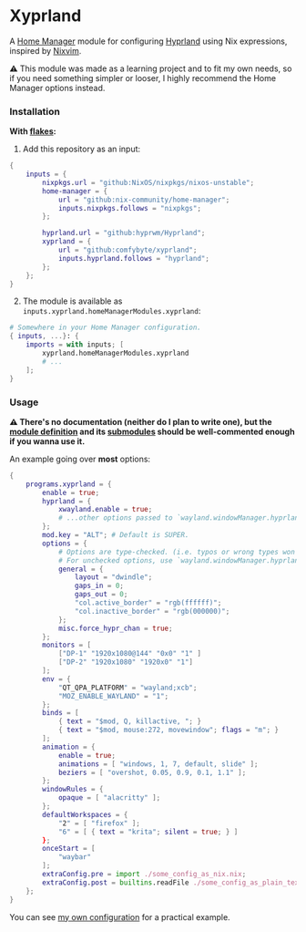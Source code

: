 # Xyprland
A [Home Manager](https://github.com/nix-community/home-manager) module for 
configuring [Hyprland](https://github.com/hyprwm/Hyprland) using Nix expressions, 
inspired by [Nixvim](https://github.com/nix-community/nixvim). 

⚠️ This module was made as a learning project and to fit my own needs,
so if you need something simpler or looser, I highly recommend the Home Manager options instead.

### Installation
**With [flakes](https://nixos.wiki/wiki/Flakes):**

1. Add this repository as an input:
```nix
{
    inputs = {
        nixpkgs.url = "github:NixOS/nixpkgs/nixos-unstable";
        home-manager = {
            url = "github:nix-community/home-manager";
            inputs.nixpkgs.follows = "nixpkgs";
        };

        hyprland.url = "github:hyprwm/Hyprland";
        xyprland = {
            url = "github:comfybyte/xyprland";
            inputs.hyprland.follows = "hyprland";
        };
    };
}
```

2. The module is available as `inputs.xyprland.homeManagerModules.xyprland`:
```nix
# Somewhere in your Home Manager configuration.
{ inputs, ...}: {
    imports = with inputs; [
        xyprland.homeManagerModules.xyprland
        # ...
    ];
}
```

### Usage
**⚠️  There's no documentation (neither do I plan to write one),
but the [module definition](https://github.com/comfybyte/xyprland/blob/main/modules/xyprland/default.nix)
and its [submodules](https://github.com/comfybyte/xyprland/tree/main/modules/xyprland/submodules)
should be well-commented enough if you wanna use it.**

An example going over **most** options:
```nix
{
    programs.xyprland = {
        enable = true;
        hyprland = {
            xwayland.enable = true;
            # ...other options passed to `wayland.windowManager.hyprland`.
        };
        mod.key = "ALT"; # Default is SUPER.
        options = {
            # Options are type-checked. (i.e. typos or wrong types won't even build)
            # For unchecked options, use `wayland.windowManager.hyprland`.
            general = {
                layout = "dwindle";
                gaps_in = 0;
                gaps_out = 0;
                "col.active_border" = "rgb(ffffff)";
                "col.inactive_border" = "rgb(000000)";
            };
            misc.force_hypr_chan = true;
        };
        monitors = [ 
            ["DP-1" "1920x1080@144" "0x0" "1" ] 
            ["DP-2" "1920x1080" "1920x0" "1"]
        ];
        env = {
            "QT_QPA_PLATFORM" = "wayland;xcb";
            "MOZ_ENABLE_WAYLAND" = "1";
        };
        binds = [
            { text = "$mod, Q, killactive, "; }
            { text = "$mod, mouse:272, movewindow"; flags = "m"; }
        ];
        animation = {
            enable = true;
            animations = [ "windows, 1, 7, default, slide" ];
            beziers = [ "overshot, 0.05, 0.9, 0.1, 1.1" ];
        };
        windowRules = {
            opaque = [ "alacritty" ];
        };
        defaultWorkspaces = {
            "2" = [ "firefox" ];
            "6" = [ { text = "krita"; silent = true; } ]
        };
        onceStart = [
            "waybar"
        ];
        extraConfig.pre = import ./some_config_as_nix.nix;
        extraConfig.post = builtins.readFile ./some_config_as_plain_text;
    };
}
```
You can see [my own configuration](https://github.com/comfybyte/nixcfg/tree/master/common/home-manager/xyprland)
for a practical example. 
